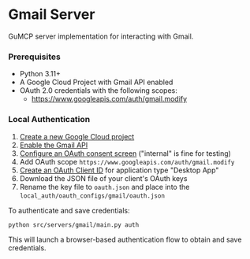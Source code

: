 # Gmail Server

GuMCP server implementation for interacting with Gmail.

### Prerequisites

- Python 3.11+
- A Google Cloud Project with Gmail API enabled
- OAuth 2.0 credentials with the following scopes:
  - https://www.googleapis.com/auth/gmail.modify

### Local Authentication

1. [Create a new Google Cloud project](https://console.cloud.google.com/projectcreate)
2. [Enable the Gmail API](https://console.cloud.google.com/workspace-api/products)
3. [Configure an OAuth consent screen](https://console.cloud.google.com/apis/credentials/consent) ("internal" is fine for testing)
4. Add OAuth scope `https://www.googleapis.com/auth/gmail.modify`
5. [Create an OAuth Client ID](https://console.cloud.google.com/apis/credentials/oauthclient) for application type "Desktop App"
6. Download the JSON file of your client's OAuth keys
7. Rename the key file to `oauth.json` and place into the `local_auth/oauth_configs/gmail/oauth.json`

To authenticate and save credentials:

```bash
python src/servers/gmail/main.py auth
```

This will launch a browser-based authentication flow to obtain and save credentials.
